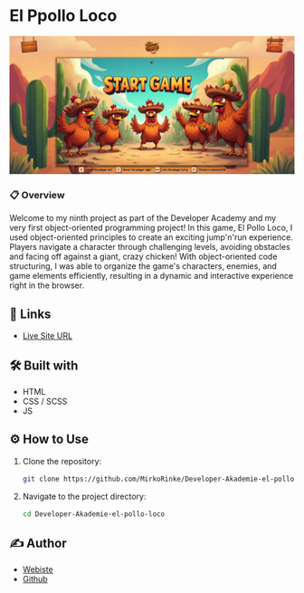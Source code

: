 #  El Ppollo Loco

![](https://raw.githubusercontent.com/MirkoRinke/Developer-Akademie-el-pollo-loco/refs/heads/main/preview.jpg)


### 📋 Overview

Welcome to my ninth project as part of the Developer Academy and my very first object-oriented programming project! In this game, El Pollo Loco, I used object-oriented principles to create an exciting jump'n'run experience. Players navigate a character through challenging levels, avoiding obstacles and facing off against a giant, crazy chicken! With object-oriented code structuring, I was able to organize the game's characters, enemies, and game elements efficiently, resulting in a dynamic and interactive experience right in the browser.

## 🔗 Links

- [Live Site URL]( https://stunning-kitsune-9a5e69.netlify.app/)


## 🛠️ Built with


- HTML
- CSS / SCSS
- JS



## ⚙️ How to Use

1. Clone the repository:
   ```bash
   git clone https://github.com/MirkoRinke/Developer-Akademie-el-pollo-loco.git
   ```

2. Navigate to the project directory:
   ```bash
   cd Developer-Akademie-el-pollo-loco
   ```

## ✍️ Author

 - [Webiste](https://mirkorinke.dev)
 - [Github](https://github.com/MirkoRinke)
